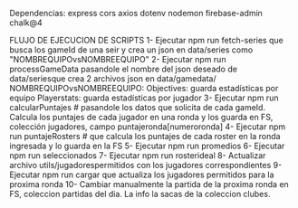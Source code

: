 Dependencias:
express
cors
axios
dotenv
nodemon
firebase-admin
chalk@4

FLUJO DE EJECUCION DE SCRIPTS
1- Ejecutar npm run fetch-series que busca los gameId de una seir y crea un json en data/series como "NOMBREQUIPOvsNOMBREEQUIPO"
2- Ejecutar npm run processGameData pasandole el nombre del json deseado de data/seriesque crea 2 archivos json en data/gamedata/           NOMBREQUIPOvsNOMBREEQUIPO:
    Objectives: guarda estadísticas por equipo
    Playerstats: guarda estadísticas por jugador
3- Ejecutar npm run calcularPuntajes # pasandole los datos que solicita de cada gameId. Calcula los puntajes de cada jugador en una ronda y los guarda en FS, colección jugadores, campo puntajeronda[numeroronda]
4- Ejecutar npm run puntajeRosters # que calcula los puntajes de cada roster en la ronda ingresada y lo guarda en la FS
5- Ejecutar npm run promedios
6- Ejecutar npm run seleccionados
7- Ejecutar npm run rosterideal
8- Actualizar archivo utils/jugadorespermitidos con los jugadores correspondientes
9- Ejecutar npm run cargar que actualiza los jugadores permitidos para la proxima ronda
10- Cambiar manualmente la partida de la proxima ronda en FS, coleccion partidas del dia. La info la sacas de la coleccion clubes.